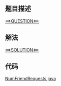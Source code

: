 ## 题目描述

[==>QUESTION<==](https://leetcode-cn.com/problems/friends-of-appropriate-ages/)

## 解法

[==>SOLUTION<==](https://leetcode-cn.com/problems/friends-of-appropriate-ages/solution/gua-ling-de-peng-you-by-leetcode-solutio-v7yk/)

## 代码

[NumFriendRequests.java](https://github.com/Marshal7cc/leetcode-java/blob/master/src/stack/NumFriendRequests.java)

